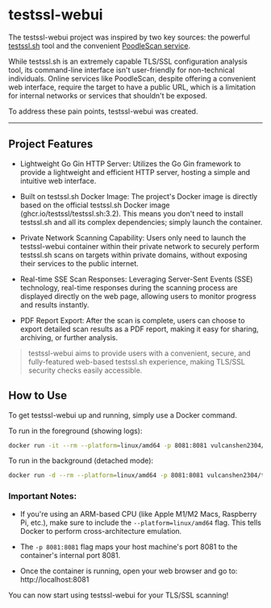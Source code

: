 # testssl-webui

The testssl-webui project was inspired by two key sources: the powerful [testssl.sh](https://github.com/testssl/testssl.sh) tool and the convenient [PoodleScan service](https://www.poodlescan.com/testssl.sh/).

While testssl.sh is an extremely capable TLS/SSL configuration analysis tool, its command-line interface isn't user-friendly for non-technical individuals. Online services like PoodleScan, despite offering a convenient web interface, require the target to have a public URL, which is a limitation for internal networks or services that shouldn't be exposed.

To address these pain points, testssl-webui was created.

---

## Project Features

- Lightweight Go Gin HTTP Server: Utilizes the Go Gin framework to provide a lightweight and efficient HTTP server, hosting a simple and intuitive web interface.

- Built on testssl.sh Docker Image: The project's Docker image is directly based on the official testssl.sh Docker image (ghcr.io/testssl/testssl.sh:3.2). This means you don't need to install testssl.sh and all its complex dependencies; simply launch the container.

- Private Network Scanning Capability: Users only need to launch the testssl-webui container within their private network to securely perform testssl.sh scans on targets within private domains, without exposing their services to the public internet.

- Real-time SSE Scan Responses: Leveraging Server-Sent Events (SSE) technology, real-time responses during the scanning process are displayed directly on the web page, allowing users to monitor progress and results instantly.

- PDF Report Export: After the scan is complete, users can choose to export detailed scan results as a PDF report, making it easy for sharing, archiving, or further analysis.


> testssl-webui aims to provide users with a convenient, secure, and fully-featured web-based testssl.sh experience, making TLS/SSL security checks easily accessible.

## How to Use

To get testssl-webui up and running, simply use a Docker command.

To run in the foreground (showing logs):

```sh
docker run -it --rm --platform=linux/amd64 -p 8081:8081 vulcanshen2304/testssl-webui
```

To run in the background (detached mode):

```sh
docker run -d --rm --platform=linux/amd64 -p 8081:8081 vulcanshen2304/testssl-webui
```

### Important Notes:

- If you're using an ARM-based CPU (like Apple M1/M2 Macs, Raspberry Pi, etc.), make sure to include the `--platform=linux/amd64` flag. This tells Docker to perform cross-architecture emulation.

- The `-p 8081:8081` flag maps your host machine's port 8081 to the container's internal port 8081.

- Once the container is running, open your web browser and go to: http://localhost:8081

You can now start using testssl-webui for your TLS/SSL scanning!
